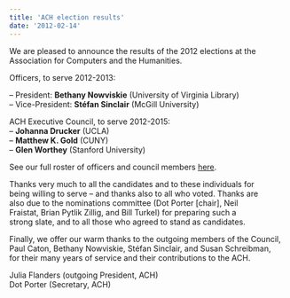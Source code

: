 ```yaml
---
title: 'ACH election results'
date: '2012-02-14'
---
```

We are pleased to announce the results of the 2012 elections at the Association for Computers and the Humanities.

Officers, to serve 2012-2013:

– President: **Bethany Nowviskie** (University of Virginia Library)  
– Vice-President: **Stéfan Sinclair** (McGill University)

ACH Executive Council, to serve 2012-2015:  
– **Johanna Drucker** (UCLA)  
– **Matthew K. Gold** (CUNY)  
– **Glen Worthey** (Stanford University)

See our full roster of officers and council members [here](/about/officers).

Thanks very much to all the candidates and to these individuals for  
being willing to serve – and thanks also to all who voted. Thanks are  
also due to the nominations committee (Dot Porter \[chair\], Neil  
Fraistat, Brian Pytlik Zillig, and Bill Turkel) for preparing such a  
strong slate, and to all those who agreed to stand as candidates.

Finally, we offer our warm thanks to the outgoing members of the Council,  
Paul Caton, Bethany Nowviskie, Stéfan Sinclair, and Susan Schreibman,  
for their many years of service and their contributions to the ACH.

Julia Flanders (outgoing President, ACH)  
Dot Porter (Secretary, ACH)